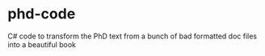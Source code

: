 # phd-code
C# code to transform the PhD text from a bunch of bad formatted doc files into a beautiful book 
